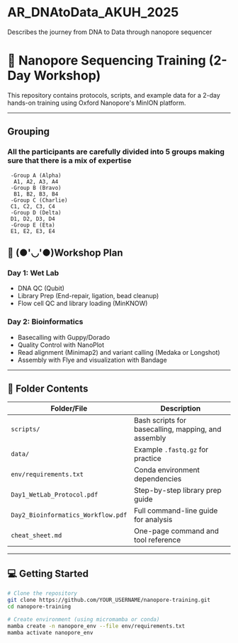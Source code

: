 # AR_DNAtoData_AKUH_2025
Describes the journey from DNA to Data through nanopore sequencer 

# 🧬 Nanopore Sequencing Training (2-Day Workshop)

This repository contains protocols, scripts, and example data for a 2-day hands-on training using Oxford Nanopore's MinION platform.

---
## Grouping

### All the participants are carefully divided into 5 groups making sure that there is a mix of expertise 
     -Group A (Alpha)
      A1, A2, A3, A4
     -Group B (Bravo)
      B1, B2, B3, B4 
     -Group C (Charlie)
     C1, C2, C3, C4
     -Group D (Delta)
     D1, D2, D3, D4
     -Group E (Eta)
     E1, E2, E3, E4  

## 📅 (●'◡'●)Workshop Plan

### **Day 1: Wet Lab**
- DNA QC (Qubit)
- Library Prep (End-repair, ligation, bead cleanup)
- Flow cell QC and library loading (MinKNOW)

### **Day 2: Bioinformatics**
- Basecalling with Guppy/Dorado
- Quality Control with NanoPlot
- Read alignment (Minimap2) and variant calling (Medaka or Longshot)
- Assembly with Flye and visualization with Bandage

---

## 📂 Folder Contents

| Folder/File | Description |
|-------------|-------------|
| `scripts/` | Bash scripts for basecalling, mapping, and assembly |
| `data/` | Example `.fastq.gz` for practice |
| `env/requirements.txt` | Conda environment dependencies |
| `Day1_WetLab_Protocol.pdf` | Step-by-step library prep guide |
| `Day2_Bioinformatics_Workflow.pdf` | Full command-line guide for analysis |
| `cheat_sheet.md` | One-page command and tool reference |

---

## 💻 Getting Started

```bash
# Clone the repository
git clone https://github.com/YOUR_USERNAME/nanopore-training.git
cd nanopore-training

# Create environment (using micromamba or conda)
mamba create -n nanopore_env --file env/requirements.txt
mamba activate nanopore_env
